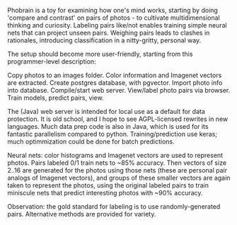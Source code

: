 Phobrain is a toy for examining how one's mind works, starting by doing 'compare and contrast' on pairs of photos - to cultivate multidimensional thinking and curiosity. Labeling pairs like/not enables training simple neural nets that can project unseen pairs. Weighing pairs leads to clashes in rationales, introducing classification in a nitty-gritty, personal way.

The setup should become more user-friendly, starting from this programmer-level description:

Copy photos to an images folder. Color information and Imagenet vectors are extracted. Create postgres database, with pgvector. Import photo info into database. Compile/start web server. View/label photo pairs via browser. Train models, predict pairs, view.

The (Java) web server is intended for local use as a default for data protection. It is old school, and I hope to see AGPL-licensed rewrites in new languages. Much data prep code is also in Java, which is used for its fantastic parallelism compared to python. Training/prediction use keras; much optimmization could be done for batch predictions.

Neural nets: color histograms and Imagenet vectors are used to represent photos. Pairs labeled 0/1 train nets to ~85% accuracy. Then vectors of size 2..16 are generated for the photos using those nets (these are personal pair analogs of Imagenet vectors), and groups of these smaller vectors are again taken to represent the photos, using the original labeled pairs to train miniscule nets that predict interesting photos with ~90% accuracy.

Observation: the gold standard for labeling is to use randomly-generated pairs. Alternative methods are provided for variety.


